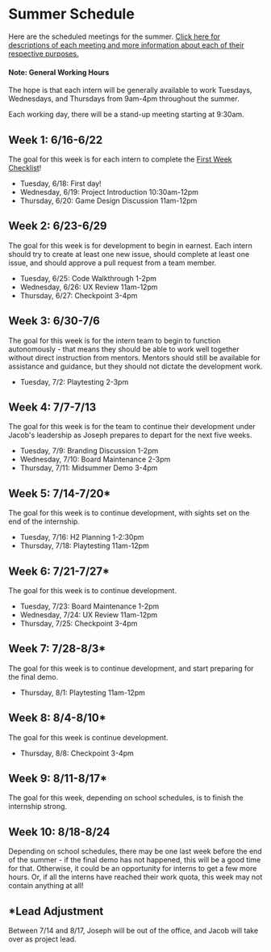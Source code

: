 # Summer Schedule
Here are the scheduled meetings for the summer. [Click here for descriptions of each meeting and more information about each of their respective purposes.](MeetingDescriptions.md)

#### Note: General Working Hours
The hope is that each intern will be generally available to work Tuesdays, Wednesdays, and Thursdays from 9am-4pm throughout the summer.

Each working day, there will be a stand-up meeting starting at 9:30am.

## Week 1: 6/16-6/22
The goal for this week is for each intern to complete the [First Week Checklist](AppInternsFirstWeekChecklist.pdf)!

- Tuesday, 6/18: First day!
- Wednesday, 6/19: Project Introduction 10:30am-12pm
- Thursday, 6/20: Game Design Discussion 11am-12pm

## Week 2: 6/23-6/29
The goal for this week is for development to begin in earnest. Each intern should try to create at least one new issue, should complete at least one issue, and should approve a pull request from a team member.

- Tuesday, 6/25: Code Walkthrough 1-2pm
- Wednesday, 6/26: UX Review 11am-12pm
- Thursday, 6/27: Checkpoint 3-4pm

## Week 3: 6/30-7/6
The goal for this week is for the intern team to begin to function autonomously - that means they should be able to work well together without direct instruction from mentors. Mentors should still be available for assistance and guidance, but they should not dictate the development work.

- Tuesday, 7/2: Playtesting 2-3pm

## Week 4: 7/7-7/13
The goal for this week is for the team to continue their development under Jacob's leadership as Joseph prepares to depart for the next five weeks.

- Tuesday, 7/9: Branding Discussion 1-2pm
- Wednesday, 7/10: Board Maintenance 2-3pm
- Thursday, 7/11: Midsummer Demo 3-4pm

## Week 5: 7/14-7/20*
The goal for this week is to continue development, with sights set on the end of the internship.

- Tuesday, 7/16: H2 Planning 1-2:30pm
- Thursday, 7/18: Playtesting 11am-12pm

## Week 6: 7/21-7/27*
The goal for this week is to continue development.

- Tuesday, 7/23: Board Maintenance 1-2pm
- Wednesday, 7/24: UX Review 11am-12pm
- Thursday, 7/25: Checkpoint 3-4pm

## Week 7: 7/28-8/3*
The goal for this week is to continue development, and start preparing for the final demo.

- Thursday, 8/1: Playtesting 11am-12pm

## Week 8: 8/4-8/10*
The goal for this week is continue development.

- Thursday, 8/8: Checkpoint 3-4pm

## Week 9: 8/11-8/17*
The goal for this week, depending on school schedules, is to finish the internship strong.

## Week 10: 8/18-8/24
Depending on school schedules, there may be one last week before the end of the summer - if the final demo has not happened, this will be a good time for that. Otherwise, it could be an opportunity for interns to get a few more hours. Or, if all the interns have reached their work quota, this week may not contain anything at all!

## *Lead Adjustment
Between 7/14 and 8/17, Joseph will be out of the office, and Jacob will take over as project lead.
